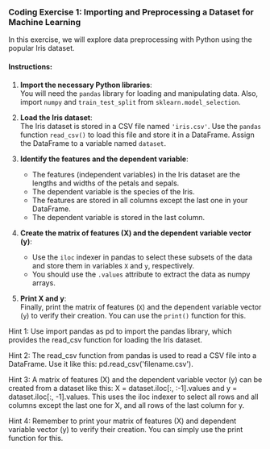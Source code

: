 ### Coding Exercise 1: Importing and Preprocessing a Dataset for Machine Learning

In this exercise, we will explore data preprocessing with Python using the popular Iris dataset.

#### Instructions:

1. **Import the necessary Python libraries**:  
   You will need the `pandas` library for loading and manipulating data. Also, import `numpy` and `train_test_split` from `sklearn.model_selection`.

2. **Load the Iris dataset**:  
   The Iris dataset is stored in a CSV file named `'iris.csv'`. Use the `pandas` function `read_csv()` to load this file and store it in a DataFrame. Assign the DataFrame to a variable named `dataset`.

3. **Identify the features and the dependent variable**:  
   - The features (independent variables) in the Iris dataset are the lengths and widths of the petals and sepals.
   - The dependent variable is the species of the Iris.
   - The features are stored in all columns except the last one in your DataFrame.
   - The dependent variable is stored in the last column.

4. **Create the matrix of features (X) and the dependent variable vector (y)**:  
   - Use the `iloc` indexer in pandas to select these subsets of the data and store them in variables `X` and `y`, respectively.
   - You should use the `.values` attribute to extract the data as numpy arrays.

5. **Print X and y**:  
   Finally, print the matrix of features (`X`) and the dependent variable vector (`y`) to verify their creation. You can use the `print()` function for this.

Hint 1: Use import pandas as pd to import the pandas library, which provides the read_csv function for loading the Iris dataset.

Hint 2: The read_csv function from pandas is used to read a CSV file into a DataFrame. Use it like this: pd.read_csv('filename.csv').

Hint 3: A matrix of features (X) and the dependent variable vector (y) can be created from a dataset like this: X = dataset.iloc[:, :-1].values and y = dataset.iloc[:, -1].values. This uses the iloc indexer to select all rows and all columns except the last one for X, and all rows of the last column for y.

Hint 4: Remember to print your matrix of features (X) and dependent variable vector (y) to verify their creation. You can simply use the print function for this.

